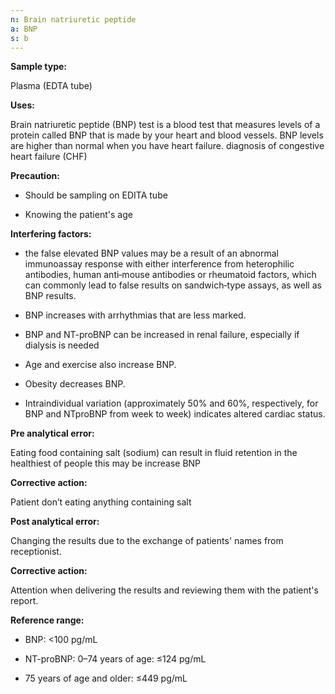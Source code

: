 ```yaml
---
n: Brain natriuretic peptide
a: BNP
s: b
--- 
```


__Sample type:__

Plasma (EDTA tube)

__Uses:__ 

Brain natriuretic peptide (BNP) test is a blood test that measures levels of a protein called BNP that is made by your heart and blood vessels. BNP levels are higher than normal when you have heart failure. diagnosis of congestive heart failure (CHF) 

__Precaution:__  

-	Should be sampling on EDITA tube

-	Knowing the patient's age 

__Interfering factors:__ 

-	the false elevated BNP values may be a result of an abnormal immunoassay response with either interference from heterophilic antibodies, human anti‐mouse antibodies or rheumatoid factors, which can commonly lead to false results on sandwich‐type assays, as well as BNP results.
 
-	BNP increases with arrhythmias that are less marked.

-	BNP and NT-proBNP can be increased in renal failure, especially if dialysis is needed 

-	Age and exercise also increase BNP.

-	Obesity decreases BNP.

-	Intraindividual variation (approximately 50% and 60%, respectively, for BNP and NTproBNP from week to week) indicates altered cardiac status. 

__Pre analytical error:__ 

Eating food containing salt (sodium) can result in fluid retention in the healthiest of people this may be increase BNP

__Corrective action:__ 

Patient don’t eating anything containing salt 

__Post analytical error:__

Changing the results due to the exchange of patients' names from receptionist.  

__Corrective action:__

 Attention when delivering the results and reviewing them with the patient's report. 

__Reference range:__ 

-	BNP: <100 pg/mL 

-	NT-proBNP: 0–74 years of age: ≤124 pg/mL

-	75 years of age and older: ≤449 pg/mL